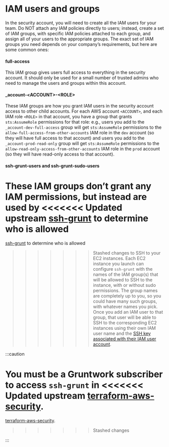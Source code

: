# IAM users and groups

In the security account, you will need to create all the IAM users for your team. Do NOT attach any IAM policies
directly to users; instead, create a set of IAM groups, with specific IAM policies attached to each group, and assign
all of your users to the appropriate groups. The exact set of IAM groups you need depends on your company’s
requirements, but here are some common ones:


<div className="dlist">

#### full-access

This IAM group gives users full access to everything in the security account. It should only be used for a small
number of trusted admins who need to manage the users and groups within this account.

#### \_account-&lt;ACCOUNT>-&lt;ROLE>

These IAM groups are how you grant IAM users in the security account access to other child accounts. For each AWS
account `<ACCOUNT>`, and each IAM role `<ROLE>` in that account, you have a group that grants `sts:AssumeRole`
permissions for that role: e.g., users you add to the `_account-dev-full-access` group will get `sts:AssumeRole`
permissions to the `allow-full-access-from-other-accounts` IAM role in the `dev` account (so they will have full
access to that account) and users you add to the `_account-prod-read-only` group will get `sts:AssumeRole` permissions
to the `allow-read-only-access-from-other-accounts` IAM role in the `prod` account (so they will have read-only
access to that account).

#### ssh-grunt-users and ssh-grunt-sudo-users

These IAM groups don’t grant any IAM permissions, but instead are used by
<<<<<<< Updated upstream
[ssh-grunt](https://github.com/tnn-tnn-tnn-tnn-tnn-gruntwork-io/module-security/tree/master/modules/ssh-grunt) to determine who is allowed
=======
[ssh-grunt](https://github.com/tnn-gruntwork-io/module-security/tree/master/modules/ssh-grunt) to determine who is allowed
>>>>>>> Stashed changes
to SSH to your EC2 instances. Each EC2 instance you launch can configure `ssh-grunt` with the names of the IAM
group(s) that will be allowed to SSH to the instance, with or without sudo permissions. The group names are
completely up to you, so you could have many such groups, with whatever names you pick. Once you add an IAM user to
that group, that user will be able to SSH to the corresponding EC2 instances using their own IAM user name and the
[SSH key associated with their IAM user account](https://docs.aws.amazon.com/codecommit/latest/userguide/setting-up-ssh-unixes.html#setting-up-ssh-unixes-keys).


</div>

:::caution

You must be a <span className="js-subscribe-cta">Gruntwork subscriber</span> to access `ssh-grunt` in
<<<<<<< Updated upstream
[terraform-aws-security](https://github.com/tnn-tnn-tnn-tnn-tnn-gruntwork-io/terraform-aws-security/).
=======
[terraform-aws-security](https://github.com/tnn-gruntwork-io/terraform-aws-security/).
>>>>>>> Stashed changes

:::
